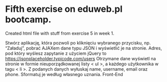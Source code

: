 Fifth exercise on eduweb.pl bootcamp.
======

Created html file with stuff from exercise 5 in week 1.

Stwórz aplikację, która pozwoli po kliknięciu wybranego przycisku, np. “Załaduj”, pobrać AJAXem dane typu JSON i wyświetlić je na stronie. Adres, pod który wyślesz zapytanie z użyciem jQuery to https://jsonplaceholder.typicode.com/users Otrzymane dane wyświetl na stronie w formie nieuporządkowanej listy < ul >, a każdego użytkownika w tagu < li >. Z podanych danych wyłuskaj name, username, email oraz phone. Sformatuj je według własnego uznania. Front-End